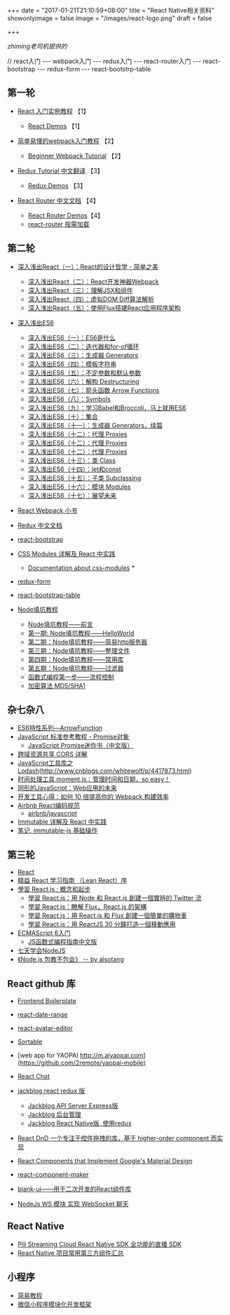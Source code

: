 +++
date = "2017-01-21T21:10:59+08:00"
title = "React Native相关资料"
showonlyimage = false
image = "/images/react-logo.png"
draft = false

+++

*zhiming老司机提供的*


// react入门  ---  webpack入门  ---  redux入门  ---  react-router入门  ---  react-bootstrap  ---  redux-form  ---  react-bootstrp-table



## 第一轮
- [React 入门实例教程](http://www.ruanyifeng.com/blog/2015/03/react.html) 【1】
    - [React Demos](https://github.com/ruanyf/react-demos) 【1】

- [简单易懂的webpack入门教程](https://github.com/94dreamer/webpack) 【2】
    - [Beginner Webpack Tutorial](https://github.com/AriaFallah/WebpackTutorial) 【2】

- [Redux Tutorial 中文翻译](https://github.com/react-guide/redux-tutorial-cn) 【3】
    - [Redux Demos](https://github.com/reactjs/redux/tree/master/examples) 【3】

- [React Router 中文文档](http://react-guide.github.io/react-router-cn/) 【4】
    - [React Router Demos](https://github.com/reactjs/react-router/tree/master/examples)【4】
    - [react-router 按需加载](https://segmentfault.com/a/1190000007141049)



## 第二轮
- [深入浅出React（一）：React的设计哲学 - 简单之美](http://www.infoq.com/cn/articles/react-art-of-simplity/)
    - [深入浅出React（二）：React开发神器Webpack](http://www.infoq.com/cn/articles/react-and-webpack)
    - [深入浅出React（三）：理解JSX和组件](http://www.infoq.com/cn/articles/react-jsx-and-component)
    - [深入浅出React（四）：虚拟DOM Diff算法解析](http://www.infoq.com/cn/articles/react-dom-diff)
    - [深入浅出React（五）：使用Flux搭建React应用程序架构](http://www.infoq.com/cn/articles/react-flux)

- [深入浅出ES6](http://www.infoq.com/cn/minibooks/ES6-in-Depth)
    - [深入浅出ES6（一）：ES6是什么](http://www.infoq.com/cn/articles/es6-in-depth-an-introduction)
    - [深入浅出ES6（二）：迭代器和for-of循环](http://www.infoq.com/cn/articles/es6-in-depth-iterators-and-the-for-of-loop)
    - [深入浅出ES6（三）：生成器 Generators](http://www.infoq.com/cn/articles/es6-in-depth-generators)
    - [深入浅出ES6（四）：模板字符串](http://www.infoq.com/cn/articles/es6-in-depth-template-string)
    - [深入浅出ES6（五）：不定参数和默认参数](http://www.infoq.com/cn/articles/es6-in-depth-rest-parameters-and-defaults)
    - [深入浅出ES6（六）：解构 Destructuring](http://www.infoq.com/cn/articles/es6-in-depth-destructuring)
    - [深入浅出ES6（七）：箭头函数 Arrow Functions](http://www.infoq.com/cn/articles/es6-in-depth-arrow-functions)
    - [深入浅出ES6（八）：Symbols](http://www.infoq.com/cn/articles/es6-in-depth-symbols)
    - [深入浅出ES6（九）：学习Babel和Broccoli，马上就用ES6](http://www.infoq.com/cn/articles/es6-in-depth-babel-and-broccoli)
    - [深入浅出ES6（十）：集合](http://www.infoq.com/cn/articles/es6-in-depth-collections)
    - [深入浅出ES6（十一）：生成器 Generators，续篇](http://www.infoq.com/cn/articles/es6-in-depth-generators-continued)
    - [深入浅出ES6（十二）：代理 Proxies](http://www.infoq.com/cn/articles/es6-in-depth-proxies-and-reflect)
    - [深入浅出ES6（十二）：代理 Proxies](http://www.infoq.com/cn/articles/es6-in-depth-proxies-and-reflect)
    - [深入浅出ES6（十二）：代理 Proxies](http://www.infoq.com/cn/articles/es6-in-depth-proxies-and-reflect)
    - [深入浅出ES6（十三）：类 Class](http://www.infoq.com/cn/articles/es6-in-depth-classes)
    - [深入浅出ES6（十四）：let和const](http://www.infoq.com/cn/articles/es6-in-depth-let-and-const)
    - [深入浅出ES6（十五）：子类 Subclassing](http://www.infoq.com/cn/articles/es6-in-depth-subclassing)
    - [深入浅出ES6（十六）：模块 Modules](http://www.infoq.com/cn/articles/es6-in-depth-modules)
    - [深入浅出ES6（十七）：展望未来](http://www.infoq.com/cn/articles/es6-in-depth-the-future)

- [React Webpack 小书](https://fakefish.github.io/react-webpack-cookbook/index.html)

- [Redux 中文文档](http://cn.redux.js.org/)

- [react-bootstrap](https://react-bootstrap.github.io/)
- [CSS Modules 详解及 React 中实践](http://www.tuicool.com/articles/nYjyEzZ)
    - [Documentation about css-modules](https://github.com/css-modules/css-modules) *

- [redux-form](http://redux-form.com/6.2.0/examples/submitValidation/)

- [react-bootstrap-table](http://allenfang.github.io/react-bootstrap-table/example.html)

- [Node填坑教程](http://www.cnblogs.com/heron/)
    - [Node填坑教程——前言](http://www.cnblogs.com/heron/p/4089909.html)
    - [第一期: Node填坑教程——HelloWorld](http://www.cnblogs.com/heron/p/4090169.html)
    - [第二期：Node填坑教程——简易http服务器](http://www.cnblogs.com/heron/p/4425336.html)
    - [第三期：Node填坑教程——整理文件](http://www.cnblogs.com/heron/p/4429336.html)
    - [第四期：Node填坑教程——常用库](http://www.cnblogs.com/heron/p/4432862.html)
    - [第五期：Node填坑教程——过滤器](http://www.cnblogs.com/heron/p/4487166.html)
    - [函数式编程第一步——流程控制](http://www.cnblogs.com/heron/p/3762692.html)
    - [加密算法 MD5/SHA1](http://www.cnblogs.com/heron/p/3514091.html)



## 杂七杂八
- [ES6特性系列—ArrowFunction](http://www.tuicool.com/articles/ni2QVf7)
- [JavaScript 标准参考教程 - Promise对象](http://javascript.ruanyifeng.com/advanced/promise.html)
    - [JavaScript Promise迷你书（中文版）](http://liubin.org/promises-book/)
- [跨域资源共享 CORS 详解](http://www.ruanyifeng.com/blog/2016/04/cors.html)
- [JavaScript工具库之Lodash](http://www.tuicool.com/articles/Q7FrErN)(http://www.cnblogs.com/whitewolf/p/4417873.html)
- [时间处理工具 moment.js：管理时间和日期，so easy！](http://www.tuicool.com/articles/J7na2mj)
- [同形的JavaScript：Web应用的未来](http://developer.51cto.com/art/201311/419268.htm)
- [开发工具心得：如何 10 倍提高你的 Webpack 构建效率](https://segmentfault.com/a/1190000005770042)
- [Airbnb React编码规范](http://zhuanlan.zhihu.com/p/20616464)
    - [airbnb/javascript](https://github.com/airbnb/javascript)
- [Immutable 详解及 React 中实践](http://www.w3ctech.com/topic/1595)
- [笔记, immutable-js 基础操作](https://segmentfault.com/a/1190000002909224)



## 第三轮
- [React](http://reactjs.cn/react/index.html)
- [精益 React 学习指南 （Lean React）序](https://segmentfault.com/a/1190000005136764)
- [學習 React.js : 概念和起步](http://my.oschina.net/ilivebox/blog/401612)
    - [學習 React.js：用 Node 和 React.js 創建一個實時的 Twitter 流](http://my.oschina.net/ilivebox/blog/402711)
    - [學習 React.js：瞭解 Flux，React.js 的架構](http://my.oschina.net/ilivebox/blog/402813)
    - [學習 React.js：用 React.js 和 Flux 創建一個簡單的購物車](http://my.oschina.net/ilivebox/blog/404049)
    - [學習 React.js：用 ReactJS 30 分鐘打造一個移動應用](http://my.oschina.net/ilivebox/blog/404966)
- [ECMAScript 6入门](http://es6.ruanyifeng.com/)
    - [JS函数式编程指南中文版](https://github.com/llh911001/mostly-adequate-guide-chinese)
- [七天学会NodeJS](http://nqdeng.github.io/7-days-nodejs/)
- [《Node.js 包教不包会》 -- by alsotang](https://github.com/alsotang/node-lessons)



## React github 库
- [Frontend Boilerplate](https://github.com/tj/frontend-boilerplate)
- [react-date-range](https://github.com/Adphorus/react-date-range)
- [react-avatar-editor](https://github.com/mosch/react-avatar-editor)
- [Sortable](https://github.com/RubaXa/Sortable)
- [web app for YAOPAI http://m.aiyaopai.com](https://github.com/2remote/yaopai-mobile)
- [React Chat](https://github.com/MingYinLv/react-chat)
- [jackblog react redux 版](https://github.com/jackhutu/jackblog-react-redux)
    - [Jackblog API Server Express版](https://github.com/jackhutu/jackblog-api-express)
    - [Jackblog 后台管理](https://github.com/jackhutu/jackblog-admin)
    - [Jackblog React Native版, 使用redux](https://github.com/jackhutu/jackblog-react-native-redux)
- [React DnD 一个专注于控件拖拽的库，基于 higher-order component 而实现](https://github.com/gaearon/react-dnd)
- [React Components that Implement Google's Material Design](https://github.com/callemall/material-ui)



- [react-component-maker](https://github.com/sunOpar/react-component-maker)
- [blank-ui——用于二次开发的React组件库](https://github.com/blankPen/blank-ui)
- [NodeJs WS 模块 实现 WebSocket 聊天](http://blog.csdn.net/uniquelike/article/details/52574476)






## React Native
- [Pili Streaming Cloud React Native SDK 全功能的直播 SDK](https://github.com/buhe/react-native-pili)
- [React Native 项目常用第三方组件汇总](http://www.jianshu.com/p/d9cd9a868764)



## 小程序
- [简易教程](https://mp.weixin.qq.com/debug/wxadoc/dev/?t=201715)
- [微信小程序模块化开发框架](https://www.npmjs.com/package/labrador)
